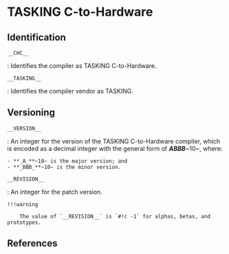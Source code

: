 # TASKING C-to-Hardware

## Identification

`__CHC__`

:   Identifies the compiler as TASKING C-to-Hardware.

`__TASKING__`

:   Identifies the compiler vendor as TASKING.

## Versioning

`__VERSION__`

:   An integer for the version of the TASKING C-to-Hardware compiler, which is encoded as a decimal integer with the general form of **_ABBB_**~10~, where:

    - **_A_**~10~ is the major version; and
    - **_BBB_**~10~ is the minor version.

`__REVISION__`

:   An integer for the patch version.

    !!!warning

        The value of `__REVISION__` is `#!c -1` for alphas, betas, and prototypes.

## References
